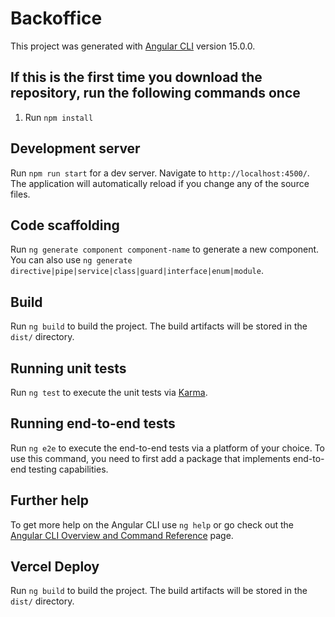 # Backoffice

This project was generated with [Angular CLI](https://github.com/angular/angular-cli) version 15.0.0.

## If this is the first time you download the repository, run the following commands once

1. Run `npm install`

## Development server

Run `npm run start` for a dev server. Navigate to `http://localhost:4500/`. The application will automatically reload if you change any of the source files.

## Code scaffolding

Run `ng generate component component-name` to generate a new component. You can also use `ng generate directive|pipe|service|class|guard|interface|enum|module`.

## Build

Run `ng build` to build the project. The build artifacts will be stored in the `dist/` directory.

## Running unit tests

Run `ng test` to execute the unit tests via [Karma](https://karma-runner.github.io).

## Running end-to-end tests

Run `ng e2e` to execute the end-to-end tests via a platform of your choice. To use this command, you need to first add a package that implements end-to-end testing capabilities.

## Further help

To get more help on the Angular CLI use `ng help` or go check out the [Angular CLI Overview and Command Reference](https://angular.io/cli) page.


## Vercel Deploy

Run `ng build` to build the project. The build artifacts will be stored in the `dist/` directory.
